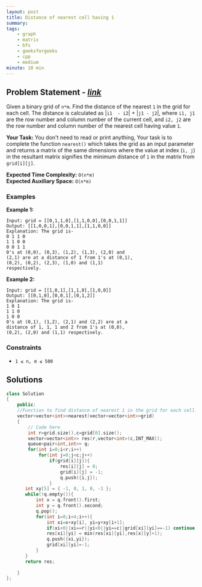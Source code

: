 ```yaml
---
layout: post
title: Distance of nearest cell having 1                  
summary:
tags:
    - graph
    - matrix
    - bfs
    - geeksforgeeks
    - cpp
    - medium
minute: 10 min
---
```


## Problem Statement - [*link*](https://practice.geeksforgeeks.org/problems/distance-of-nearest-cell-having-1-1587115620/0/?track=DSASP-Graph&batchId=154)  

Given a binary grid of `n*m`. Find the distance of the nearest `1` in the grid for each cell.
The distance is calculated as |`i1  - i2`| + |`j1 - j2`|, where `i1, j1` are the row number and column number of the current cell, and `i2, j2` are the row number and column number of the nearest cell having value `1`.

**Your Task:** 
You don't need to read or print anything, Your task is to complete the function `nearest()` which takes the grid as an input parameter and returns a matrix of the same dimensions where the value at index (`i, j`) in the resultant matrix signifies the minimum distance of `1` in the matrix from `grid[i][j]`.


**Expected Time Complexity:** `O(n*m)`           
**Expected Auxiliary Space:** `O(n*m)`


### Examples

**Example 1:**   
```
Input: grid = [[0,1,1,0],[1,1,0,0],[0,0,1,1]]
Output: [[1,0,0,1],[0,0,1,1],[1,1,0,0]]
Explanation: The grid is-
0 1 1 0 
1 1 0 0 
0 0 1 1 
0's at (0,0), (0,3), (1,2), (1,3), (2,0) and
(2,1) are at a distance of 1 from 1's at (0,1),
(0,2), (0,2), (2,3), (1,0) and (1,1)
respectively.
```


**Example 2:**   
```
Input: grid = [[1,0,1],[1,1,0],[1,0,0]]
Output: [[0,1,0],[0,0,1],[0,1,2]]
Explanation: The grid is-
1 0 1
1 1 0
1 0 0
0's at (0,1), (1,2), (2,1) and (2,2) are at a 
distance of 1, 1, 1 and 2 from 1's at (0,0),
(0,2), (2,0) and (1,1) respectively.
``` 


### Constraints

+ `1 ≤ n, m ≤ 500`

## Solutions

```cpp
class Solution
{
    public:
    //Function to find distance of nearest 1 in the grid for each cell.
	vector<vector<int>>nearest(vector<vector<int>>grid)
	{
	    // Code here
	    int r=grid.size(),c=grid[0].size();
	    vector<vector<int>> res(r,vector<int>(c,INT_MAX));
	    queue<pair<int,int>> q;
	    for(int i=0;i<r;i++)
	        for(int j=0;j<c;j++)
	            if(grid[i][j]){
	                res[i][j] = 0;
	                grid[i][j] = -1;
	                q.push({i,j});
	            }
	   int xy[5] = { -1, 0, 1, 0, -1 };
	   while(!q.empty()){
	       int x = q.front().first;
	       int y = q.front().second;
	       q.pop();
	       for(int i=0;i<4;i++){
	           int xi=x+xy[i], yi=y+xy[i+1];
	           if(xi<0||xi==r||yi<0||yi==c||grid[xi][yi]==-1) continue;
	           res[xi][yi] = min(res[xi][yi],res[x][y]+1);
	           q.push({xi,yi});
	           grid[xi][yi]=-1;
	       }
	   }
	   return res;
	    
	}
};
```

